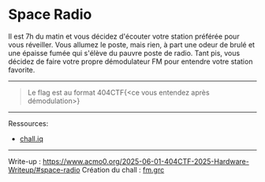 # Space Radio
Il est 7h du matin et vous décidez d'écouter votre station préférée pour vous réveiller. Vous allumez le poste, mais rien, à part une odeur de brulé et une épaisse fumée qui s'élève du pauvre poste de radio. Tant pis, vous décidez de faire votre propre démodulateur FM pour entendre votre station favorite.
***
> Le flag est au format 404CTF{<ce vous entendez après démodulation>}
***
Ressources:
- [chall.iq](chall.iq)
***
Write-up : https://www.acmo0.org/2025-06-01-404CTF-2025-Hardware-Writeup/#space-radio
Création du chall : [fm.grc](fm.grc)